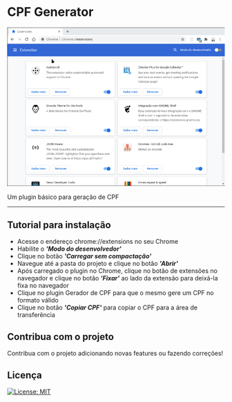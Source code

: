<h1>CPF Generator</h1>

<img src="github/preview.gif" alt="CPF Generator">

<p></p>
<p>Um plugin básico para geração de CPF</p>

---

## Tutorial para instalação
* Acesse o endereço chrome://extensions no seu Chrome
* Habilite o ***'Modo do desenvolvedor'***
* Clique no botão ***'Carregar sem compactação'***
* Navegue até a pasta do projeto e clique no botão ***'Abrir'***
* Após carregado o plugin no Chrome, clique no botão de extensões no navegador e clique no botão ***'Fixar'*** ao lado da extensão para deixá-la fixa no navegador
* Clique no plugin Gerador de CPF para que o mesmo gere um CPF no formato válido
* Clique no botão ***'Copiar CPF'*** para copiar o CPF para a área de transferência

## Contribua com o projeto
Contribua com o projeto adicionando novas features ou fazendo correções!

## Licença
<a href="https://opensource.org/licenses/MIT"><img src="https://img.shields.io/badge/License-MIT-yellow.svg" alt="License: MIT"></a>